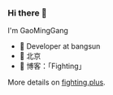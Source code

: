 ### Hi there 👋

I'm GaoMingGang 

- 🍒 Developer at bangsun
- 📍 北京
- 🍑 博客：「Fighting」

More details on [fighting.plus](http://www.fighting.plus/).
